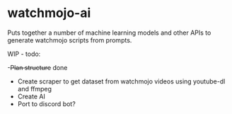 # watchmojo-ai
Puts together a number of machine learning models and other APIs to generate watchmojo scripts from prompts.

WIP - todo:

-~~Plan structure~~ done
- Create scraper to get dataset from watchmojo videos using youtube-dl and ffmpeg
- Create AI
- Port to discord bot?
